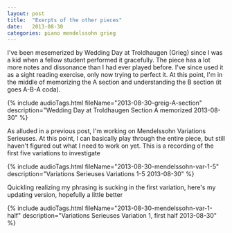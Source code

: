 ```yaml
---
layout: post
title:  "Exerpts of the other pieces"
date:   2013-08-30
categories: piano mendelssohn grieg
---
```


I've been mesemerized by Wedding Day at Troldhaugen (Grieg) since I was a kid when a fellow student performed it gracefully. The piece has a lot more notes and dissonance than I had ever played before. I've since used it as a sight reading exercise, only now trying to perfect it. At this point, I'm in the middle of memorizing the A section and understanding the B section (it goes A-B-A coda).

{% include audioTags.html fileName="2013-08-30-greig-A-section" description="Wedding Day at Troldhaugen Section A memorized 2013-08-30" %}

As alluded in a previous post, I'm working on Mendelssohn Variations Serieuses. At this point, I can basically play through the entire piece, but still haven't figured out what I need to work on yet. This is a recording of the first five variations to investigate

{% include audioTags.html fileName="2013-08-30-mendelssohn-var-1-5" description="Variations Serieuses Variations 1-5 2013-08-30" %}

Quickling realizing my phrasing is sucking in the first variation, here's my updating version, hopefully a little better

{% include audioTags.html fileName="2013-08-30-mendelssohn-var-1-half" description="Variations Serieuses Variation 1, first half 2013-08-30" %}